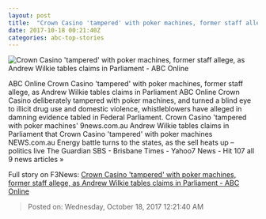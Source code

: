 ```yaml
---
layout: post
title:  "Crown Casino 'tampered' with poker machines, former staff allege, as Andrew Wilkie tables claims in Parliament - ABC Online"
date: 2017-10-18 00:21:40Z
categories: abc-top-stories
---
```


![Crown Casino 'tampered' with poker machines, former staff allege, as Andrew Wilkie tables claims in Parliament - ABC Online](http://www.abc.net.au/news/image/9060578-1x1-700x700.jpg)

ABC Online Crown Casino 'tampered' with poker machines, former staff allege, as Andrew Wilkie tables claims in Parliament ABC Online Crown Casino deliberately tampered with poker machines, and turned a blind eye to illicit drug use and domestic violence, whistleblowers have alleged in damning evidence tabled in Federal Parliament. Crown Casino 'tampered with poker machines' 9news.com.au Andrew Wilkie tables claims in Parliament that Crown Casino 'tampered' with poker machines NEWS.com.au Energy battle turns to the states, as the sell heats up – politics live The Guardian SBS - Brisbane Times - Yahoo7 News - Hit 107 all 9 news articles »


Full story on F3News: [Crown Casino 'tampered' with poker machines, former staff allege, as Andrew Wilkie tables claims in Parliament - ABC Online](http://www.f3nws.com/n/tQZNpB)

> Posted on: Wednesday, October 18, 2017 12:21:40 AM
